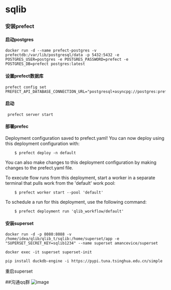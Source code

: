 # sqlib

### 安装prefect

#### 启动postgres

```
docker run -d --name prefect-postgres -v prefectdb:/var/lib/postgresql/data -p 5432:5432 -e POSTGRES_USER=postgres -e POSTGRES_PASSWORD=prefect -e POSTGRES_DB=prefect postgres:latest
```

#### 设置prefect数据库

```
prefect config set PREFECT_API_DATABASE_CONNECTION_URL="postgresql+asyncpg://postgres:prefect@localhost:5432/prefect"
```

#### 启动

```
 prefect server start
```


#### 部署prefec

Deployment configuration saved to prefect.yaml! You can now deploy using this deployment configuration with:

        $ prefect deploy -n default

You can also make changes to this deployment configuration by making changes to the prefect.yaml file.

To execute flow runs from this deployment, start a worker in a separate terminal that pulls work from the 'default' work pool:

        $ prefect worker start --pool 'default'

To schedule a run for this deployment, use the following command:

        $ prefect deployment run 'qlib_workflow/default'



#### 安装superset
```
docker run -d -p 8080:8088 -v /home/idea/qlib/qlib_t/sqlib:/home/superset/app -e "SUPERSET_SECRET_KEY=sqlib1234" --name superset amancevice/superset

docker exec -it superset superset-init 

pip install duckdb-engine -i https://pypi.tuna.tsinghua.edu.cn/simple
```

重启superset
























##沟通qq群
![image](https://github.com/vinsvison/sqlib/assets/57177476/10f5c2f5-7929-424e-b94b-61ae1c711580)
